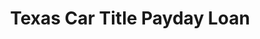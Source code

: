 ---
title: "Texas Car Title Payday Loan"
url: /lubbock/texas-car-title-payday-loan/
shop: Leiher
---